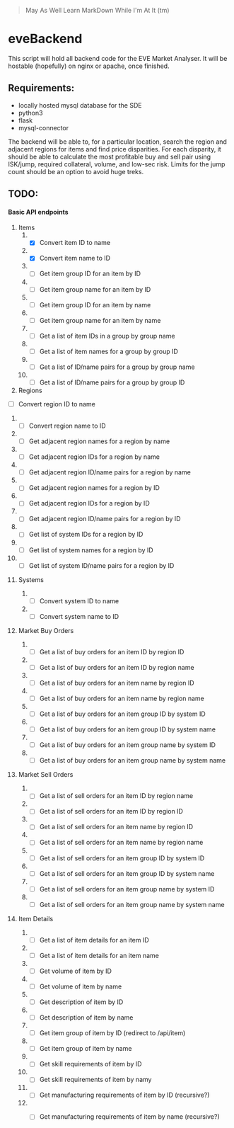 > May As Well Learn MarkDown While I'm At It (tm)


# eveBackend

This script will hold all backend code for the EVE Market Analyser.
It will be hostable (hopefully) on nginx or apache, once finished.

## Requirements:
* locally hosted mysql database for the SDE
* python3
* flask
* mysql-connector

The backend will be able to, for a particular location, search the
region and adjacent regions for items and find price disparities. 
For each disparity, it should be able to calculate the most profitable
buy and sell pair using ISK/jump, required collateral, volume, and 
low-sec risk. Limits for the jump count should be an option to avoid
huge treks.

## TODO:
#### Basic API endpoints

1. Items
   1. - [x] Convert item ID to name
   1. - [x] Convert item name to ID
   1. - [ ] Get item group ID for an item by ID
   1. - [ ] Get item group name for an item by ID
   1. - [ ] Get item group ID for an item by name
   1. - [ ] Get item group name for an item by name
   1. - [ ] Get a list of item IDs in a group by group name
   1. - [ ] Get a list of item names for a group by group ID	
   1. - [ ] Get a list of ID/name pairs for a group by group name
   1. - [ ] Get a list of ID/name pairs for a group by group ID

1. Regions
  - [ ] Convert region ID to name
   1. - [ ] Convert region name to ID
   1. - [ ] Get adjacent region names for a region by name
   1. - [ ] Get adjacent region IDs for a region by name
   1. - [ ] Get adjacent region ID/name pairs for a region by name
   1. - [ ] Get adjacent region names for a region by ID
   1. - [ ] Get adjacent region IDs for a region by ID
   1. - [ ] Get adjacent region ID/name pairs for a region by ID
   1. - [ ] Get list of system IDs for a region by ID
   1. - [ ] Get list of system names for a region by ID
   1. - [ ] Get list of system ID/name pairs for a region by ID

1. Systems

   1. - [ ] Convert system ID to name
   1. - [ ] Convert system name to ID

1. Market Buy Orders

   1. - [ ] Get a list of buy orders for an item ID by region ID
   1. - [ ] Get a list of buy orders for an item ID by region name
   1. - [ ] Get a list of buy orders for an item name by region ID
   1. - [ ] Get a list of buy orders for an item name by region name
   1. - [ ] Get a list of buy orders for an item group ID by system ID
   1. - [ ] Get a list of buy orders for an item group ID by system name
   1. - [ ] Get a list of buy orders for an item group name by system ID
   1. - [ ] Get a list of buy orders for an item group name by system name

1. Market Sell Orders

   1. - [ ] Get a list of sell orders for an item ID by region name
   1. - [ ] Get a list of sell orders for an item ID by region ID
   1. - [ ] Get a list of sell orders for an item name by region ID
   1. - [ ] Get a list of sell orders for an item name by region name
   1. - [ ] Get a list of sell orders for an item group ID by system ID
   1. - [ ] Get a list of sell orders for an item group ID by system name
   1. - [ ] Get a list of sell orders for an item group name by system ID
   1. - [ ] Get a list of sell orders for an item group name by system name

1. Item Details

   1. - [ ] Get a list of item details for an item ID
   1. - [ ] Get a list of item details for an item name
   1. - [ ] Get volume of item by ID
   1. - [ ] Get volume of item by name
   1. - [ ] Get description of item by ID
   1. - [ ] Get description of item by name
   1. - [ ] Get item group of item by ID (redirect to /api/item)
   1. - [ ] Get item group of item by name
   1. - [ ] Get skill requirements of item by ID
   1. - [ ] Get skill requirements of item by namy
   1. - [ ] Get manufacturing requirements of item by ID (recursive?)
   1. - [ ] Get manufacturing requirements of item by name (recursive?)
	
